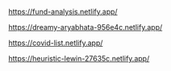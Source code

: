 https://fund-analysis.netlify.app/

https://dreamy-aryabhata-956e4c.netlify.app/

https://covid-list.netlify.app/

https://heuristic-lewin-27635c.netlify.app/
